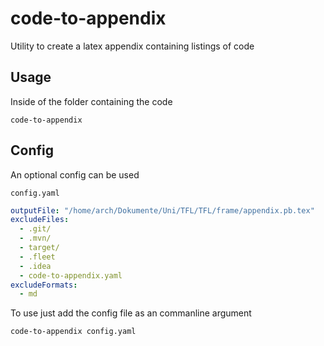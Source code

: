 # code-to-appendix
Utility to create a latex appendix containing listings of code

## Usage
Inside of the folder containing the code
```shell
code-to-appendix
```

## Config
An optional config can be used

`config.yaml`
```yaml
outputFile: "/home/arch/Dokumente/Uni/TFL/TFL/frame/appendix.pb.tex"
excludeFiles:
  - .git/
  - .mvn/
  - target/
  - .fleet
  - .idea
  - code-to-appendix.yaml
excludeFormats:
  - md
```

To use just add the config file as an commanline argument
```shell
code-to-appendix config.yaml
```

